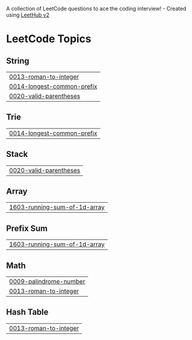 A collection of LeetCode questions to ace the coding interview! - Created using [LeetHub v2](https://github.com/arunbhardwaj/LeetHub-2.0)
<!---LeetCode Topics Start-->
# LeetCode Topics
## String
|  |
| ------- |
| [0013-roman-to-integer](https://github.com/Yelagandula/Leet-Code-Psuhes/tree/master/0013-roman-to-integer) |
| [0014-longest-common-prefix](https://github.com/Yelagandula/Leet-Code-Psuhes/tree/master/0014-longest-common-prefix) |
| [0020-valid-parentheses](https://github.com/Yelagandula/Leet-Code-Psuhes/tree/master/0020-valid-parentheses) |
## Trie
|  |
| ------- |
| [0014-longest-common-prefix](https://github.com/Yelagandula/Leet-Code-Psuhes/tree/master/0014-longest-common-prefix) |
## Stack
|  |
| ------- |
| [0020-valid-parentheses](https://github.com/Yelagandula/Leet-Code-Psuhes/tree/master/0020-valid-parentheses) |
## Array
|  |
| ------- |
| [1603-running-sum-of-1d-array](https://github.com/Yelagandula/Leet-Code-Psuhes/tree/master/1603-running-sum-of-1d-array) |
## Prefix Sum
|  |
| ------- |
| [1603-running-sum-of-1d-array](https://github.com/Yelagandula/Leet-Code-Psuhes/tree/master/1603-running-sum-of-1d-array) |
## Math
|  |
| ------- |
| [0009-palindrome-number](https://github.com/Yelagandula/Leet-Code-Psuhes/tree/master/0009-palindrome-number) |
| [0013-roman-to-integer](https://github.com/Yelagandula/Leet-Code-Psuhes/tree/master/0013-roman-to-integer) |
## Hash Table
|  |
| ------- |
| [0013-roman-to-integer](https://github.com/Yelagandula/Leet-Code-Psuhes/tree/master/0013-roman-to-integer) |
<!---LeetCode Topics End-->